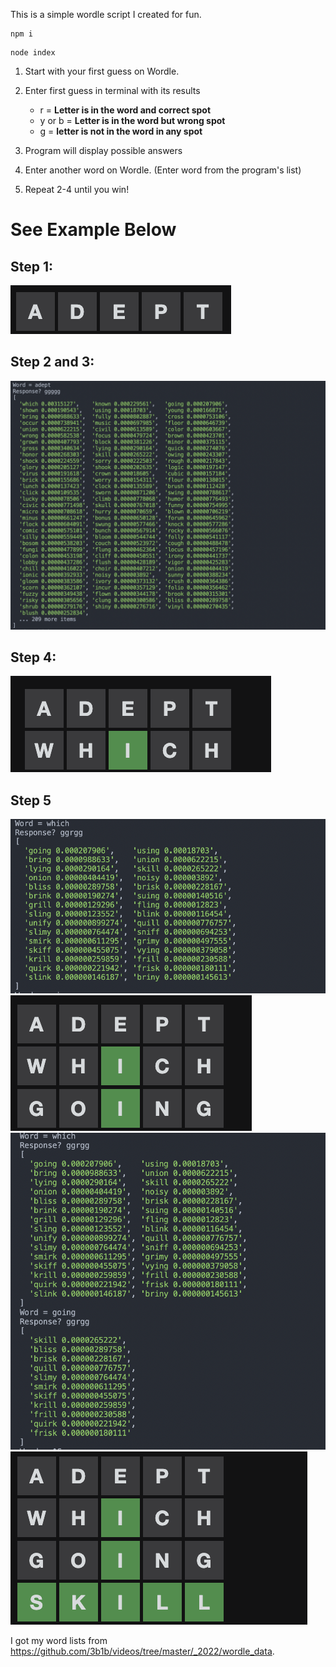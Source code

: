 This is a simple wordle script I created for fun.

```
npm i
```
```
node index
```


1. Start with your first guess on Wordle.
2. Enter first guess in terminal with its results
   - r = **Letter is in the word and correct spot**
   - y or b = **Letter is in the word but wrong spot**
   - g  = **letter is not in the word in any spot**
   
3. Program will display possible answers
4. Enter another word on Wordle. (Enter word from the program's list)
5. Repeat 2-4 until you win!

# See Example Below

## Step 1: 
![guess1](https://github.com/Pradakicks/wordleGuesser/blob/master/images/guess1.png)
## Step 2 and 3: 
![terminalGuess1](https://github.com/Pradakicks/wordleGuesser/blob/master/images/terminalGuess1.png)
## Step 4: 
![guess2](https://github.com/Pradakicks/wordleGuesser/blob/master/images/guess2.png)

## Step 5
![terminalGuess2](https://github.com/Pradakicks/wordleGuesser/blob/master/images/terminalGuess2.png)
![guess3](https://github.com/Pradakicks/wordleGuesser/blob/master/images/guess3.png)
![terminalGuess3](https://github.com/Pradakicks/wordleGuesser/blob/master/images/terminalGuess3.png)
![guess4](https://github.com/Pradakicks/wordleGuesser/blob/master/images/guess4.png)



I got my word lists from https://github.com/3b1b/videos/tree/master/_2022/wordle_data.
